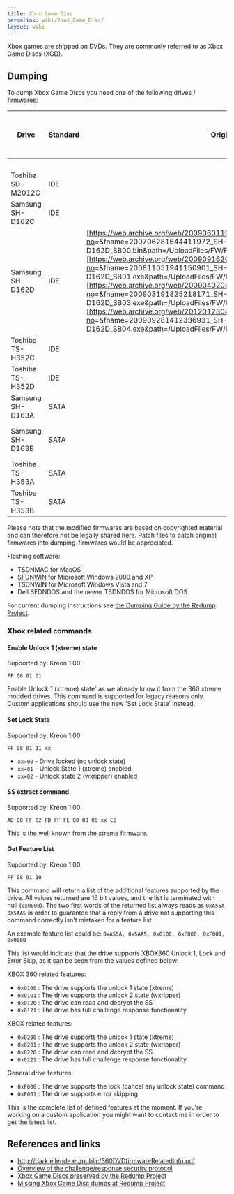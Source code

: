 ```yaml
---
title: Xbox Game Disc
permalink: wiki/Xbox_Game_Disc/
layout: wiki
---
```


Xbox games are shipped on DVDs. They are commonly referred to as Xbox
Game Discs (XGD).

Dumping
-------

To dump Xbox Game Discs you need one of the following drives /
firmwares:

| Drive             | Standard | Original Firmware download                                                                                                                                                                                                                                                                                                                                                                                                                                                                                                                                                                                                                                                                                                                                   | Name of modified Firmware for dumping |
|-------------------|----------|--------------------------------------------------------------------------------------------------------------------------------------------------------------------------------------------------------------------------------------------------------------------------------------------------------------------------------------------------------------------------------------------------------------------------------------------------------------------------------------------------------------------------------------------------------------------------------------------------------------------------------------------------------------------------------------------------------------------------------------------------------------|---------------------------------------|
|                   |          |                                                                                                                                                                                                                                                                                                                                                                                                                                                                                                                                                                                                                                                                                                                                                              | 0800                                  |
| Toshiba SD-M2012C | IDE      |                                                                                                                                                                                                                                                                                                                                                                                                                                                                                                                                                                                                                                                                                                                                                              | Kreon                                 |
| Samsung SH-D162C  | IDE      |                                                                                                                                                                                                                                                                                                                                                                                                                                                                                                                                                                                                                                                                                                                                                              | Kreon (October 9th 2007)              |
| Samsung SH-D162D  | IDE      | \[<https://web.archive.org/web/20090601193905/http://www.samsungodd.com:80/korlib/download.asp?no>=&fname=200706281644411972\_SH-D162D\_SB00.bin&path=/UploadFiles/FW/FWDOWNLOAD/ENG/\]\[<https://web.archive.org/web/20090916202345/http://www.samsungodd.com:80/korlib/download.asp?no>=&fname=200811051941150901\_SH-D162D\_SB01.exe&path=/UploadFiles/FW/FWDOWNLOAD/ENG/\]\[<https://web.archive.org/web/20090402052613/http://www.samsungodd.com:80/korlib/download.asp?no>=&fname=200903191825218171\_SH-D162D\_SB03.exe&path=/UploadFiles/FW/FWDOWNLOAD/ENG/\]\[<https://web.archive.org/web/20120123040117/http://www.samsungodd.com:80/korlib/download.asp?no>=&fname=200909281412336931\_SH-D162D\_SB04.exe&path=/UploadFiles/FW/FWDOWNLOAD/ENG/\] | Kreon 1.00 (November 18th 2007)       |
| Toshiba TS-H352C  | IDE      |                                                                                                                                                                                                                                                                                                                                                                                                                                                                                                                                                                                                                                                                                                                                                              | Kreon                                 |
| Toshiba TS-H352D  | IDE      |                                                                                                                                                                                                                                                                                                                                                                                                                                                                                                                                                                                                                                                                                                                                                              | Kreon                                 |
| Samsung SH-D163A  | SATA     |                                                                                                                                                                                                                                                                                                                                                                                                                                                                                                                                                                                                                                                                                                                                                              | Kreon (October 9th 2007)              |
| Samsung SH-D163B  | SATA     |                                                                                                                                                                                                                                                                                                                                                                                                                                                                                                                                                                                                                                                                                                                                                              | Kreon (November 18th 2007)            |
| Toshiba TS-H353A  | SATA     |                                                                                                                                                                                                                                                                                                                                                                                                                                                                                                                                                                                                                                                                                                                                                              |                                       |
| Toshiba TS-H353B  | SATA     |                                                                                                                                                                                                                                                                                                                                                                                                                                                                                                                                                                                                                                                                                                                                                              |                                       |

Please note that the modified firmwares are based on copyrighted
material and can therefore not be legally shared here. Patch files to
patch original firmwares into dumping-firmwares would be appreciated.

Flashing software:

-   TSDNMAC for MacOS
-   [SFDNWIN](http://web.archive.org/web/20070301000000/http://www.samsungodd.com/KorLib/File/sfdnwin.exe)
    for Microsoft Windows 2000 and XP
-   TSDNWIN for Microsoft Windows Vista and 7
-   Dell SFDNDOS and the newer TSDNDOS for Microsoft DOS

For current dumping instructions see [the Dumping Guide by the Redump
Project](http://forum.redump.org/topic/6073/xbox-1-360-dumping-instructions/).

### Xbox related commands

#### Enable Unlock 1 (xtreme) state

Supported by: Kreon 1.00

    FF 08 01 01

Enable Unlock 1 (xtreme) state' as we already know it from the 360
xtreme modded drives. This command is supported for legacy reasons only.
Custom applications should use the new 'Set Lock State' instead.

#### Set Lock State

Supported by: Kreon 1.00

    FF 08 01 11 xx

-   `xx=00` - Drive locked (no unlock state)
-   `xx=01` - Unlock State 1 (xtreme) enabled
-   `xx=02` - Unlock state 2 (wxripper) enabled

#### SS extract command

Supported by: Kreon 1.00

    AD 00 FF 02 FD FF FE 00 08 00 xx C0

This is the well known from the xtreme firmware.

#### Get Feature List

Supported by: Kreon 1.00

    FF 08 01 10

This command will return a list of the additional features supported by
the drive. All values returned are 16 bit values, and the list is
terminated with null (`0x0000`). The two first words of the returned
list always reads as `0xA55A 0X5AA5` in order to guarantee that a reply
from a drive not supporting this command correctly isn't mistaken for a
feature list.

An example feature list could be:
`0xA55A, 0x5AA5, 0x0100, 0xF000, 0xF001, 0x0000`

This list would indicate that the drive supports XBOX360 Unlock 1, Lock
and Error Skip, as it can be seen from the values defined below:

XBOX 360 related features:

-   `0x0100` : The drive supports the unlock 1 state (xtreme)
-   `0x0101` : The drive supports the unlock 2 state (wxripper)
-   `0x0120` : The drive can read and decrypt the SS
-   `0x0121` : The drive has full challenge response functionality

XBOX related features:

-   `0x0200` : The drive supports the unlock 1 state (xtreme)
-   `0x0201` : The drive supports the unlock 2 state (wxripper)
-   `0x0220` : The drive can read and decrypt the SS
-   `0x0221` : The drive has full challenge response functionality

General drive features:

-   `0xF000` : The drive supports the lock (cancel any unlock state)
    command
-   `0xF001` : The drive supports error skipping

This is the complete list of defined features at the moment. If you're
working on a custom application you might want to contact me in order to
get the latest list.

References and links
--------------------

-   [<http://dark.ellende.eu/public/360DVDfirmwareRelatedInfo.pdf>](https://web.archive.org/web/20150616131202/http://dark.ellende.eu/public/360DVDfirmwareRelatedInfo.pdf)
-   [Overview of the challenge/response security
    protocol](https://multimedia.cx/eggs/xbox-sphinx-protocol/)
-   [Xbox Game Discs preserved by the Redump
    Project](http://redump.org/discs/system/xbox/)
-   [Missing Xbox Game Disc dumps at Redump
    Project](http://wiki.redump.org/index.php?title=Discs_not_yet_dumped#Microsoft_Xbox)

